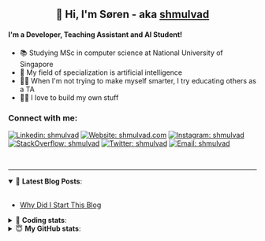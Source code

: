 <h2 align="center">
	👋 Hi, I'm Søren - aka <a href="https://shmulvad.com">shmulvad</a>
</h2>

#### I'm a Developer, Teaching Assistant and AI Student!
- 📚 Studying MSc in computer science at National University of Singapore
- 🧠 My field of specialization is artificial intelligence
- 👨‍🏫 When I'm not trying to make myself smarter, I try educating others as a TA
- 👨‍💻 I love to build my own stuff

### Connect with me:

[![Linkedin: shmulvad](https://img.shields.io/badge/shmulvad-blue?style=flat&logo=Linkedin&logoColor=white)][linkedin]
[![Website: shmulvad.com](https://img.shields.io/badge/shmulvad.com-47CCCC?&style=flat&logo=Google-Chrome&logoColor=white)][website]
[![Instagram: shmulvad](https://img.shields.io/badge/-@shmulvad-purple?style=flat&logo=Instagram&logoColor=white)][instagram]
[![StackOverflow: shmulvad](https://img.shields.io/badge/shmulvad-FE7A16?style=flat&logo=stack-overflow&logoColor=white)][stackOverflow]
[![Twitter: shmulvad](https://img.shields.io/badge/@shmulvad-1ca0f1?style=flat&logo=twitter&logoColor=white)][twitter]
[![Email: shmulvad](https://img.shields.io/badge/shmulvad-D14836?style=flat&logo=gmail&logoColor=white)][mail]

<br />

---

<details open>
 <summary>📕 <b>Latest Blog Posts</b>: </summary>

<br>

<!-- BLOG-POST-LIST:START -->
- [Why Did I Start This Blog](https://shmulvad.com/blog/why-did-start-this-blog)
<!-- BLOG-POST-LIST:END -->

</details>

<!-- --- -->

<details>
 <summary>🤖 <b>Coding stats</b>: </summary>

<br>

<!--START_SECTION:waka-->
**I'm a Night 🦉** 

```text
🌞 Morning    67 commits     ████░░░░░░░░░░░░░░░░░░░░░   17.45% 
🌆 Daytime    102 commits    ██████░░░░░░░░░░░░░░░░░░░   26.56% 
🌃 Evening    97 commits     ██████░░░░░░░░░░░░░░░░░░░   25.26% 
🌙 Night      118 commits    ███████░░░░░░░░░░░░░░░░░░   30.73%

```


📊 **This Week I Spent My Time On** 

```text
💬 Programming Languages: 
TeX                      9 hrs 19 mins       ██████████████░░░░░░░░░░░   58.05% 
Python                   4 hrs 59 mins       ███████░░░░░░░░░░░░░░░░░░   31.09% 
Other                    53 mins             █░░░░░░░░░░░░░░░░░░░░░░░░   5.52% 
Text                     24 mins             ░░░░░░░░░░░░░░░░░░░░░░░░░   2.5% 
CSV                      23 mins             ░░░░░░░░░░░░░░░░░░░░░░░░░   2.41%

🔥 Editors: 
VS Code                  9 hrs 41 mins       ███████████████░░░░░░░░░░   60.34% 
Sublime Text             5 hrs 29 mins       ████████░░░░░░░░░░░░░░░░░   34.14% 
Zsh                      53 mins             █░░░░░░░░░░░░░░░░░░░░░░░░   5.52%

🐱‍💻 Projects: 
nlp                      8 hrs 36 mins       █████████████░░░░░░░░░░░░   53.62% 
code                     4 hrs 54 mins       ███████░░░░░░░░░░░░░░░░░░   30.49% 
Unknown Project          54 mins             █░░░░░░░░░░░░░░░░░░░░░░░░   5.69% 
2 - eXist                37 mins             █░░░░░░░░░░░░░░░░░░░░░░░░   3.87% 
plagiarism-dependencies  21 mins             ░░░░░░░░░░░░░░░░░░░░░░░░░   2.24%

```


<!--END_SECTION:waka-->

</details>

<!-- --- -->

<details>
 <summary>😇 <b>My GitHub stats</b>: </summary>

<br>

<img align="left" alt="shmulvad's Github Stats" src="https://github-readme-stats.vercel.app/api?username=shmulvad&show_icons=true&hide_border=true" />

</details>



[website]: https://shmulvad.com
[twitter]: https://twitter.com/shmulvad
[linkedin]: https://linkedin.com/in/shmulvad
[instagram]: https://instagram.com/shmulvad
[stackOverflow]: https://stackoverflow.com/users/9248793/shmulvad
[mail]: mailto:shmulvad@gmail.com
[github]: https://github.com/shmulvad
